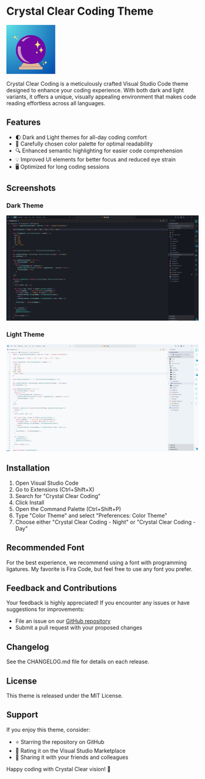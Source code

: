 # Crystal Clear Coding Theme

![Crystal Clear Coding Logo](images/logo.png)

Crystal Clear Coding is a meticulously crafted Visual Studio Code theme designed to enhance your coding experience. With both dark and light variants, it offers a unique, visually appealing environment that makes code reading effortless across all languages.

## Features

- 🌓 Dark and Light themes for all-day coding comfort
- 🎨 Carefully chosen color palette for optimal readability
- 🔍 Enhanced semantic highlighting for easier code comprehension
- 💡 Improved UI elements for better focus and reduced eye strain
- 🖥️ Optimized for long coding sessions

## Screenshots

### Dark Theme
![Dark Theme Screenshot](images/screenshot-dark.png)

### Light Theme
![Light Theme Screenshot](images/screenshot-light.png)

## Installation

1. Open Visual Studio Code
2. Go to Extensions (Ctrl+Shift+X)
3. Search for "Crystal Clear Coding"
4. Click Install
5. Open the Command Palette (Ctrl+Shift+P)
6. Type "Color Theme" and select "Preferences: Color Theme"
7. Choose either "Crystal Clear Coding - Night" or "Crystal Clear Coding - Day"

## Recommended Font
For the best experience, we recommend using a font with programming ligatures. My favorite is Fira Code, but feel free to use any font you prefer.

## Feedback and Contributions
Your feedback is highly appreciated! If you encounter any issues or have suggestions for improvements:

- File an issue on our [GitHub repository](https://github.com/heyameen/crystal-clear-coding-theme/issues)
- Submit a pull request with your proposed changes

## Changelog
See the CHANGELOG.md file for details on each release.

## License
This theme is released under the MIT License.

## Support
If you enjoy this theme, consider:
- ⭐ Starring the repository on GitHub
- 🌟 Rating it on the Visual Studio Marketplace
- 📢 Sharing it with your friends and colleagues

Happy coding with Crystal Clear vision! 🚀